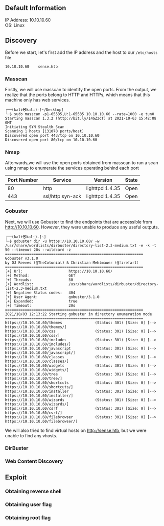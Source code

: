 ## Default Information
IP Address: 10.10.10.60\
OS: Linux

## Discovery

Before we start, let's first add the IP address and the host to our ```/etc/hosts``` file.

```
10.10.10.60    sense.htb
```
### Masscan
Firstly, we will use masscan to identify the open ports. From the output, we realize that the ports belong to HTTP and HTTPs, which means that this machine only has web services.

```
┌──(kali㉿kali)-[~/Desktop]
└─$ sudo masscan -p1-65535,U:1-65535 10.10.10.60 --rate=1000 -e tun0
Starting masscan 1.3.2 (http://bit.ly/14GZzcT) at 2021-10-03 15:42:08 GMT
Initiating SYN Stealth Scan
Scanning 1 hosts [131070 ports/host]
Discovered open port 443/tcp on 10.10.10.60                                    
Discovered open port 80/tcp on 10.10.10.60   
```

### Nmap
Afterwards,we will use the open ports obtained from masscan to run a scan using nmap to enumerate the services operating behind each port

| Port Number | Service | Version | State |
|-----|------------------|----------------------|----------------------|
| 80	| http | lighttpd 1.4.35 | Open |
| 443	| ssl/http syn-ack | lighttpd 1.4.35 | Open |


### Gobuster
Next, we will use Gobuster to find the endpoints that are accessible from http://10.10.10.60. However, they were unable to produce any useful outputs.

```
┌──(kali㉿kali)-[~]
└─$ gobuster dir -u https://10.10.10.60/ -w /usr/share/wordlists/dirbuster/directory-list-2.3-medium.txt -e -k -t 50 --timeout 20s --wildcard -z
===============================================================
Gobuster v3.1.0
by OJ Reeves (@TheColonial) & Christian Mehlmauer (@firefart)
===============================================================
[+] Url:                     https://10.10.10.60/
[+] Method:                  GET
[+] Threads:                 50
[+] Wordlist:                /usr/share/wordlists/dirbuster/directory-list-2.3-medium.txt
[+] Negative Status codes:   404
[+] User Agent:              gobuster/3.1.0
[+] Expanded:                true
[+] Timeout:                 20s
===============================================================
2021/10/03 12:13:22 Starting gobuster in directory enumeration mode
===============================================================
https://10.10.10.60/themes               (Status: 301) [Size: 0] [--> https://10.10.10.60/themes/]
https://10.10.10.60/css                  (Status: 301) [Size: 0] [--> https://10.10.10.60/css/]   
https://10.10.10.60/includes             (Status: 301) [Size: 0] [--> https://10.10.10.60/includes/]
https://10.10.10.60/javascript           (Status: 301) [Size: 0] [--> https://10.10.10.60/javascript/]
https://10.10.10.60/classes              (Status: 301) [Size: 0] [--> https://10.10.10.60/classes/]   
https://10.10.10.60/widgets              (Status: 301) [Size: 0] [--> https://10.10.10.60/widgets/]   
https://10.10.10.60/tree                 (Status: 301) [Size: 0] [--> https://10.10.10.60/tree/]      
https://10.10.10.60/shortcuts            (Status: 301) [Size: 0] [--> https://10.10.10.60/shortcuts/] 
https://10.10.10.60/installer            (Status: 301) [Size: 0] [--> https://10.10.10.60/installer/] 
https://10.10.10.60/wizards              (Status: 301) [Size: 0] [--> https://10.10.10.60/wizards/] 
https://10.10.10.60/csrf                 (Status: 301) [Size: 0] [--> https://10.10.10.60/csrf/]      
https://10.10.10.60/filebrowser          (Status: 301) [Size: 0] [--> https://10.10.10.60/filebrowser/]
```

We will also tried to find virtual hosts on http://sense.htb, but we were unable to find any vhosts.

### DirBuster

### Web Content Discovery
## Exploit
### Obtaining reverse shell
### Obtaining user flag
### Obtaining root flag
